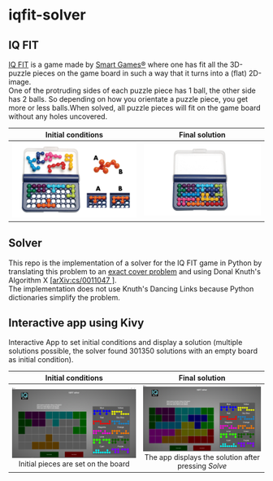 # iqfit-solver

## IQ FIT
[IQ FIT](https://www.smartgames.eu/uk/one-player-games/iq-fit) is a game made by [Smart Games®](https://www.smartgames.eu/uk) where one has fit all the 3D-puzzle pieces on the game board in such a way that it turns into a (flat) 2D-image.  
One of the protruding sides of each puzzle piece has 1 ball, the other side has 2 balls. So depending on how you orientate a puzzle piece, you get more or less balls.When solved, all puzzle pieces will fit on the game board without any holes uncovered.

Initial conditions         |  Final solution
:-------------------------:|:-------------------------:
![](./images/IQ-Fit_step1.jpg)|![](./images/IQ-Fit_step2.jpg)

## Solver

This repo is the implementation of a solver for the IQ FIT game in Python by translating this problem to an [exact cover problem](https://en.wikipedia.org/wiki/Exact_cover) and using Donal Knuth's Algorithm X [[arXiv:cs/0011047
]](https://arxiv.org/abs/cs/0011047).  
The implementation does not use Knuth's Dancing Links because Python dictionaries simplify the problem.

## Interactive app using Kivy

Interactive App to set initial conditions and display a solution (multiple solutions possible, the solver found 301350 solutions with an empty board as initial condition).

Initial conditions         |  Final solution
:-------------------------:|:-------------------------:
![](./images/example1.png)<br/>Initial pieces are set on the board|![](./images/example2.png)<br/>The app displays the solution after pressing *Solve*


